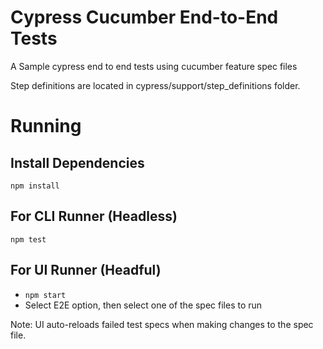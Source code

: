 # Cypress Cucumber End-to-End Tests

A Sample cypress end to end tests using cucumber feature spec files

Step definitions are located in cypress/support/step_definitions folder.


# Running


## Install Dependencies
`npm install`


## For CLI Runner (Headless)
`npm test`


## For UI Runner (Headful)
- `npm start`
- Select E2E option, then select one of the spec files to run

Note: UI auto-reloads failed test specs when making changes to the spec file.

